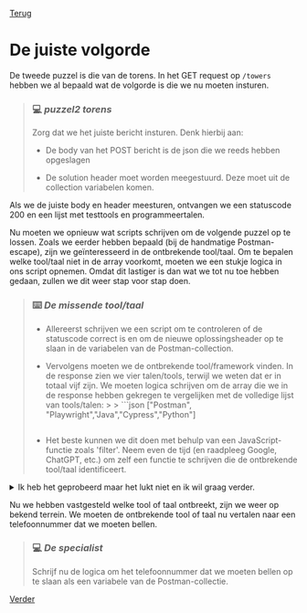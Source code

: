 [Terug](04.%20puzzle1.md)

# De juiste volgorde

De tweede puzzel is die van de torens. In het GET request op `/towers` hebben we al bepaald wat de volgorde is die we nu moeten insturen.

> ### :computer: ***puzzel2 torens***
>
> Zorg dat we het juiste bericht insturen. Denk hierbij aan:
>
> - De body van het POST bericht is de json die we reeds hebben opgeslagen
>
> - De solution header moet worden meegestuurd.  Deze moet uit de collection variabelen komen.



Als we de juiste body en header meesturen, ontvangen we een statuscode 200 en een lijst met testtools en programmeertalen.

Nu moeten we opnieuw wat scripts schrijven om de volgende puzzel op te lossen. Zoals we eerder hebben bepaald (bij de handmatige Postman-escape), zijn we geïnteresseerd in de ontbrekende tool/taal. Om te bepalen welke tool/taal niet in de array voorkomt, moeten we een stukje logica in ons script opnemen. Omdat dit lastiger is dan wat we tot nu toe hebben gedaan, zullen we dit weer stap voor stap doen.

> ### :keyboard: ***De missende tool/taal***
>
> - Allereerst schrijven we een script om te controleren of de statuscode correct is en om de nieuwe oplossingsheader op te slaan in de variabelen van de Postman-collection.
>
> - Vervolgens moeten we de ontbrekende tool/framework vinden. In de response zien we vier talen/tools, terwijl we weten dat er in totaal vijf zijn. We moeten logica schrijven om de array die we in de response hebben gekregen te vergelijken met de volledige lijst van tools/talen:
    >
    >   ```json
>   ["Postman", "Playwright","Java","Cypress","Python"]
>   ```
>
> - Het beste kunnen we dit doen met behulp van een JavaScript-functie zoals 'filter'. Neem even de tijd (en raadpleeg Google, ChatGPT, etc.) om zelf een functie te schrijven die de ontbrekende tool/taal identificeert.

<details>  
<summary>Ik heb het geprobeerd maar het lukt niet en ik wil graag verder.</summary>

### Uitwerking

In de uitwerking hebben we een afzonderlijke functie gemaakt die, wanneer je deze de array uit de respons geeft, de ontbrekende tool retourneert.

```javascript
pm.test("Handle solution header", function () {
    //in this test we write the solution header to colection variables
    let solution2 = postman.getResponseHeader("solution2");
    pm.collectionVariables.set("headerPuzzel3", solution2);
});

pm.test("Who we need to call", function () {
    let jsonData = pm.response.json();
    // call findMissingTool funtion to get the missing tool 
    let missingTool = findMissingTool(jsonData.tools);

    // logic to determine who to call


    pm.collectionVariables.set("numberSpecialist", specialistToCall);
});


function findMissingTool(arr) {
    const allItems = ["Postman", "Java", "Cypress", "Python", "Playwright"];
    const missingItem = allItems.filter(item => !arr.includes(item));
    return missingItem[0];
}

pm.test("Status code is 200", function () {
    pm.response.to.have.status(200);
});
```

</details>

Nu we hebben vastgesteld welke tool of taal ontbreekt, zijn we weer op bekend terrein. We moeten de ontbrekende tool of taal nu vertalen naar een telefoonnummer dat we moeten bellen.

> ### :computer: ***De specialist***
>
> Schrijf nu de logica om het telefoonnummer dat we moeten bellen op te slaan als een variabele van de Postman-collectie.

[Verder](06.%20puzzle3-4.md)
